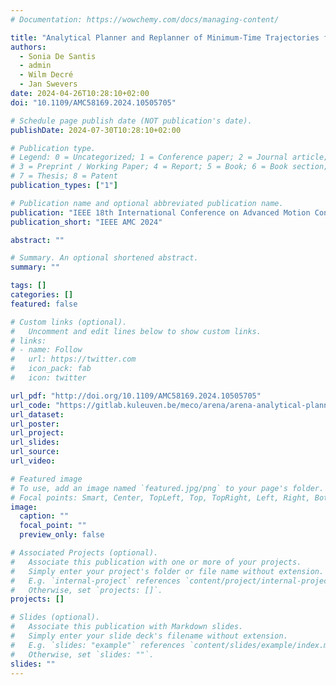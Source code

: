 ```yaml
---
# Documentation: https://wowchemy.com/docs/managing-content/

title: "Analytical Planner and Replanner of Minimum-Time Trajectories for Unicycle Robots Moving in Corridors"
authors:
  - Sonia De Santis
  - admin
  - Wilm Decré
  - Jan Swevers
date: 2024-04-26T10:28:10+02:00
doi: "10.1109/AMC58169.2024.10505705"

# Schedule page publish date (NOT publication's date).
publishDate: 2024-07-30T10:28:10+02:00

# Publication type.
# Legend: 0 = Uncategorized; 1 = Conference paper; 2 = Journal article;
# 3 = Preprint / Working Paper; 4 = Report; 5 = Book; 6 = Book section;
# 7 = Thesis; 8 = Patent
publication_types: ["1"]

# Publication name and optional abbreviated publication name.
publication: "IEEE 18th International Conference on Advanced Motion Control"
publication_short: "IEEE AMC 2024"

abstract: ""

# Summary. An optional shortened abstract.
summary: ""

tags: []
categories: []
featured: false

# Custom links (optional).
#   Uncomment and edit lines below to show custom links.
# links:
# - name: Follow
#   url: https://twitter.com
#   icon_pack: fab
#   icon: twitter

url_pdf: "http://doi.org/10.1109/AMC58169.2024.10505705"
url_code: "https://gitlab.kuleuven.be/meco/arena/arena-analytical-planner"
url_dataset:
url_poster:
url_project:
url_slides:
url_source:
url_video:

# Featured image
# To use, add an image named `featured.jpg/png` to your page's folder. 
# Focal points: Smart, Center, TopLeft, Top, TopRight, Left, Right, BottomLeft, Bottom, BottomRight.
image:
  caption: ""
  focal_point: ""
  preview_only: false

# Associated Projects (optional).
#   Associate this publication with one or more of your projects.
#   Simply enter your project's folder or file name without extension.
#   E.g. `internal-project` references `content/project/internal-project/index.md`.
#   Otherwise, set `projects: []`.
projects: []

# Slides (optional).
#   Associate this publication with Markdown slides.
#   Simply enter your slide deck's filename without extension.
#   E.g. `slides: "example"` references `content/slides/example/index.md`.
#   Otherwise, set `slides: ""`.
slides: ""
---
```

